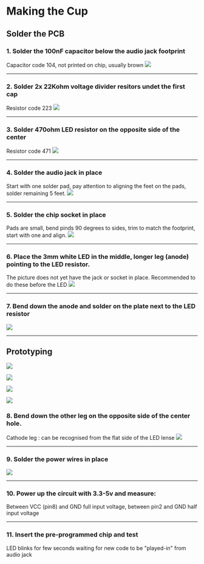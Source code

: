 # Making the Cup
## Solder the PCB


### 1. Solder the 100nF capacitor below the audio jack footprint
Capacitor code 104, not printed on chip, usually brown
![](https://github.com/kimitobo/Timecapsules/blob/master/cup/PCB_solder_guide/20181013_185612.jpg?raw=true)

---

### 2. Solder 2x 22Kohm voltage divider resitors undet the first cap
Resistor code 223
![](https://github.com/kimitobo/Timecapsules/blob/master/cup/PCB_solder_guide/20181013_190016.jpg?raw=true)

---

### 3. Solder 470ohm LED resistor on the opposite side of the center
Resistor code 471
![](https://github.com/kimitobo/Timecapsules/blob/master/cup/PCB_solder_guide/20181013_190758.jpg?raw=true)

---

### 4. Solder the audio jack in place
Start with one solder pad, pay attention to aligning the feet on the pads, solder remaining 5 feet.
![](https://github.com/kimitobo/Timecapsules/blob/master/cup/PCB_solder_guide/20181013_192903.jpg?raw=true)

----

### 5. Solder the chip socket in place
Pads are small, bend pinds 90 degrees to sides, trim to match the footprint, start with one and align.
![](https://github.com/kimitobo/Timecapsules/blob/master/cup/PCB_solder_guide/20181013_194346.jpg?raw=true)

---

### 6. Place the 3mm white LED in the middle, longer leg (anode) pointing to the LED resistor. 
The picture does not yet have the jack or socket in place. Recommended to do these before the LED
![](https://github.com/kimitobo/Timecapsules/blob/master/cup/PCB_solder_guide/20181013_191348.jpg?raw=true)

---

### 7. Bend down the anode and solder on the plate next to the LED resistor
![](https://github.com/kimitobo/Timecapsules/blob/master/cup/PCB_solder_guide/20181013_191907.jpg?raw=true)

---

## Prototyping

![](https://github.com/kimitobo/Timecapsules/blob/master/pics/20181009_013451.jpg?raw=true)

![](https://github.com/kimitobo/Timecapsules/blob/master/pics/20181008_231030.jpg?raw=true)

![](https://github.com/kimitobo/Timecapsules/blob/master/pics/20181008_235518.jpg?raw=true)

![](https://github.com/kimitobo/Timecapsules/blob/master/pics/20181008_235543.jpg?raw=true)

### 8. Bend down the other leg on the opposite side of the center hole.
Cathode leg : can be recognised from the flat side of the LED lense
![](https://github.com/kimitobo/Timecapsules/blob/master/cup/PCB_solder_guide/20181013_192134.jpg?raw=true)

---

### 9. Solder the power wires in place
![](https://github.com/kimitobo/Timecapsules/blob/master/cup/PCB_solder_guide/20181013_195444.jpg?raw=true)

--- 

### 10. Power up the circuit with 3.3-5v and measure:
Between VCC (pin8) and GND full input voltage, between pin2 and GND half input voltage

---

### 11. Insert the pre-programmed chip and test
LED blinks for few seconds waiting for new code to be "played-in" from audio jack
